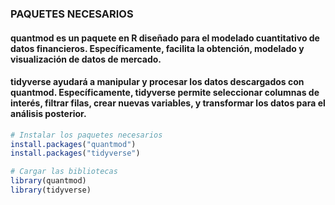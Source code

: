 ### PAQUETES NECESARIOS
#### quantmod es un paquete en R diseñado para el modelado cuantitativo de datos financieros. Específicamente, facilita la obtención, modelado y visualización de datos de mercado.
#### tidyverse ayudará a manipular y procesar los datos descargados con quantmod. Específicamente, tidyverse permite seleccionar columnas de interés, filtrar filas, crear nuevas variables, y transformar los datos para el análisis posterior.

```r
# Instalar los paquetes necesarios
install.packages("quantmod")
install.packages("tidyverse")

# Cargar las bibliotecas
library(quantmod)
library(tidyverse)
```
